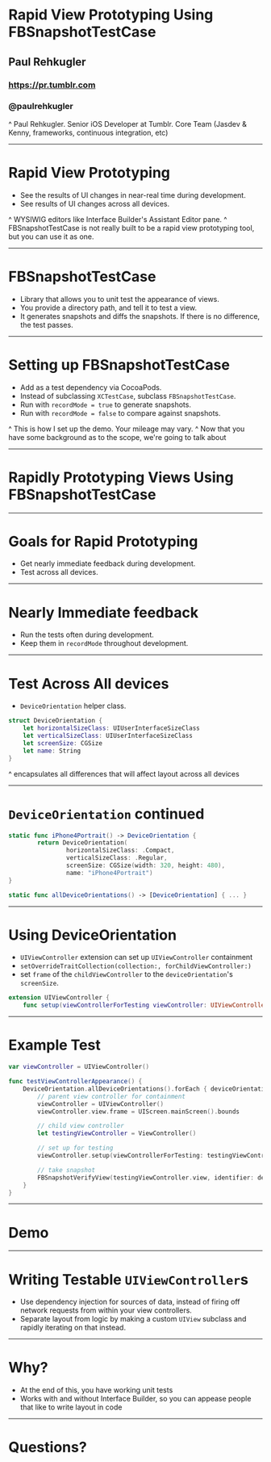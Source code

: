 # Rapid View Prototyping Using FBSnapshotTestCase

## Paul Rehkugler
### https://pr.tumblr.com
### @paulrehkugler

^ Paul Rehkugler. Senior iOS Developer at Tumblr. Core Team (Jasdev & Kenny, frameworks, continuous integration, etc)

---

# Rapid View Prototyping

- See the results of UI changes in near-real time during development.
- See results of UI changes across all devices.

^ WYSIWIG editors like Interface Builder's Assistant Editor pane.
^ FBSnapshotTestCase is not really built to be a rapid view prototyping tool, but you can use it as one.

---

# FBSnapshotTestCase

- Library that allows you to unit test the appearance of views.
- You provide a directory path, and tell it to test a view.
- It generates snapshots and diffs the snapshots. If there is no difference, the test passes.

---

# Setting up FBSnapshotTestCase

- Add as a test dependency via CocoaPods.
- Instead of subclassing `XCTestCase`, subclass `FBSnapshotTestCase`.
- Run with `recordMode = true` to generate snapshots.
- Run with `recordMode = false` to compare against snapshots.

^ This is how I set up the demo. Your mileage may vary.
^ Now that you have some background as to the scope, we're going to talk about

---

# Rapidly Prototyping Views Using FBSnapshotTestCase

---

# Goals for Rapid Prototyping

- Get nearly immediate feedback during development.
- Test across all devices.

---

# Nearly Immediate feedback

- Run the tests often during development.
- Keep them in `recordMode` throughout development.

---

# Test Across All devices

- `DeviceOrientation` helper class.

```swift
struct DeviceOrientation {
    let horizontalSizeClass: UIUserInterfaceSizeClass
    let verticalSizeClass: UIUserInterfaceSizeClass
    let screenSize: CGSize
    let name: String
}
```

^ encapsulates all differences that will affect layout across all devices

---

# `DeviceOrientation` continued

```swift
static func iPhone4Portrait() -> DeviceOrientation {
		return DeviceOrientation(
				horizontalSizeClass: .Compact,
				verticalSizeClass: .Regular,
				screenSize: CGSize(width: 320, height: 480),
				name: "iPhone4Portrait")
}

static func allDeviceOrientations() -> [DeviceOrientation] { ... }
```

---

# Using DeviceOrientation

- `UIViewController` extension can set up `UIViewController` containment
- `setOverrideTraitCollection(collection:, forChildViewController:)`
- set `frame` of the `childViewController` to the `deviceOrientation`'s `screenSize`.

```swift
extension UIViewController {
    func setup(viewControllerForTesting viewController: UIViewController, inDeviceOrientation deviceOrientation: DeviceOrientation) { ... }
```

---

# Example Test

```swift
var viewController = UIViewController()

func testViewControllerAppearance() {
	DeviceOrientation.allDeviceOrientations().forEach { deviceOrientation in
		// parent view controller for containment
		viewController = UIViewController()
		viewController.view.frame = UIScreen.mainScreen().bounds

		// child view controller
		let testingViewController = ViewController()

		// set up for testing
		viewController.setup(viewControllerForTesting: testingViewController, inDeviceOrientation: deviceOrientation)

		// take snapshot
		FBSnapshotVerifyView(testingViewController.view, identifier: deviceOrientation.name)
	}
}
```

---

# Demo

---

# Writing Testable `UIViewController`s

- Use dependency injection for sources of data, instead of firing off network requests from within your view controllers.
- Separate layout from logic by making a custom `UIView` subclass and rapidly iterating on that instead.

---

# Why?

- At the end of this, you have working unit tests
- Works with and without Interface Builder, so you can appease people that like to write layout in code

---

# Questions?

